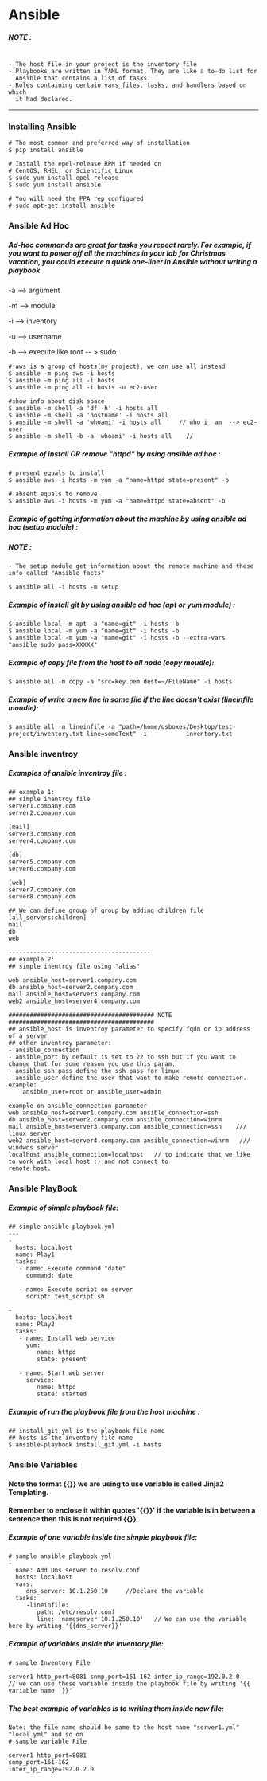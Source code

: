# Ansible

##### NOTE :
#
    - The host file in your project is the inventory file
    - Playbooks are written in YAML format, They are like a to-do list for 
      Ansible that contains a list of tasks.
    - Roles containing certain vars_files, tasks, and handlers based on which 
      it had declared. 
--------------------------------------------------------
### Installing Ansible

    # The most common and preferred way of installation
    $ pip install ansible

    # Install the epel-release RPM if needed on
    # CentOS, RHEL, or Scientific Linux
    $ sudo yum install epel-release
    $ sudo yum install ansible
    
    # You will need the PPA rep configured
    # sudo apt-get install ansible


### Ansible Ad Hoc
##### Ad-hoc commands are great for tasks you repeat rarely. For example, if you want to power off all the machines in your lab for Christmas vacation, you could execute a quick one-liner in Ansible without writing a playbook.

-a --> argument 

-m  --> module

-i --> inventory

-u --> username 

-b --> execute like root -- > sudo

    # aws is a group of hosts(my project), we can use all instead
    $ ansible -m ping aws -i hosts
    $ ansible -m ping all -i hosts
    $ ansible -m ping all -i hosts -u ec2-user
    
    #show info about disk space
    $ ansible -m shell -a 'df -h' -i hosts all    
    $ ansible -m shell -a 'hostname' -i hosts all     
    $ ansible -m shell -a 'whoami' -i hosts all     // who i  am  --> ec2-user
    $ ansible -m shell -b -a 'whoami' -i hosts all    // 

##### Example of install OR remove "httpd" by using ansible ad hoc :
    # present equals to install
    $ ansible aws -i hosts -m yum -a "name=httpd state=present" -b
    
    # absent equals to remove
    $ ansible aws -i hosts -m yum -a "name=httpd state=absent" -b

##### Example of getting information about the machine by using ansible ad hoc (setup module) :
##### NOTE :
    - The setup module get information about the remote machine and these info called "Ansible facts"

    $ ansible all -i hosts -m setup
    
##### Example of install git by using ansible ad hoc (apt or yum module) :
    $ ansible local -m apt -a "name=git" -i hosts -b
    $ ansible local -m yum -a "name=git" -i hosts -b
    $ ansible local -m yum -a "name=git" -i hosts -b --extra-vars "ansible_sudo_pass=XXXXX"

##### Example of copy file from the host to all node (copy moudle):
    $ ansible all -m copy -a "src=key.pem dest=~/FileName" -i hosts 
 



##### Example of write a new line in some file if the line doesn't exist (lineinfile moudle):
    $ ansible all -m lineinfile -a "path=/home/osboxes/Desktop/test-project/inventory.txt line=someText" -i           inventory.txt 

 
### Ansible inventroy
##### Examples of ansible inventroy file  :
    ## example 1:
    ## simple inentroy file
    server1.company.com
    server2.comapny.com
    
    [mail]
    server3.company.com
    server4.company.com
    
    [db]
    server5.company.com
    server6.company.com
    
    [web]
    server7.company.com
    server8.company.com
    
    ## We can define group of group by adding children file
    [all_servers:children]
    mail
    db
    web
    
    ----------------------------------------
    ## example 2:
    ## simple inentroy file using "alias"
    
    web ansible_host=server1.company.com
    db ansible_host=server2.company.com
    mail ansible_host=server3.company.com
    web2 ansible_host=server4.company.com
    
    ######################################### NOTE #########################################
    ## ansible_host is inventroy parameter to specify fqdn or ip address of a server
    ## other inventroy parameter:
    - ansible_connection 
    - ansible_port by default is set to 22 to ssh but if you want to change that for some reason you use this param.
    - ansible_ssh_pass define the ssh pass for linux
    - ansible_user define the user that want to make remote connection. example:
        ansible_user=root or ansible_user=admin 
    
    example on ansible_connection parameter
    web ansible_host=server1.company.com ansible_connection=ssh
    db ansible_host=server2.company.com ansible_connection=winrm
    mail ansible_host=server3.company.com ansible_connection=ssh    /// linux server
    web2 ansible_host=server4.company.com ansible_connection=winrm   /// windwos server
    localhost ansible_connection=localhost   // to indicate that we like to work with local host :) and not connect to  
    remote host.

### Ansible PlayBook
##### Example of simple playbook file:
    ## simple ansible playbook.yml
    ---
    -
      hosts: localhost
      name: Play1
      tasks:
       - name: Execute command "date"
         command: date
         
       - name: Execute script on server
         script: test_script.sh
         
    -
      hosts: localhost
      name: Play2
      tasks:
       - name: Install web service
         yum:
            name: httpd
            state: present
        
       - name: Start web server
         service:
            name: httpd
            state: started
     

##### Example of run the playbook file from the host machine :
    ## install_git.yml is the playbook file name
    ## hosts is the inventory file name
    $ ansible-playbook install_git.yml -i hosts
    
### Ansible Variables
#### Note the format {{}} we are using to use variable is called Jinja2 Templating.
#### Remember to enclose it  within quotes '{{}}' if the variable is in between a sentence then this is not required {{}}

##### Example of one variable inside the simple playbook file:
    # sample ansible playbook.yml
    -
      name: Add Dns server to resolv.conf
      hosts: localhost
      vars:
         dns_server: 10.1.250.10     //Declare the variable
      tasks:
         -lineinfile:
            path: /etc/resolv.conf
            line: 'nameserver 10.1.250.10'   // We can use the variable here by writing '{{dns_server}}' 

##### Example of variables inside the inventory file:
    # sample Inventory File
  
    server1 http_port=8081 snmp_port=161-162 inter_ip_range=192.0.2.0
    // we can use these variable inside the playbook file by writing '{{ variable name  }}'
    
    
##### The best example of variables is to writing them inside new file:

    Note: the file name should be same to the host name "server1.yml"  "local.yml" and so on
    # sample variable File
    
    server1 http_port=8081
    snmp_port=161-162 
    inter_ip_range=192.0.2.0
